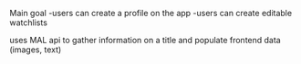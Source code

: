 Main goal
-users can create a profile on the app
-users can create editable watchlists

uses MAL api to gather information on a title and populate frontend data (images, text)
